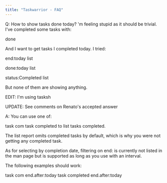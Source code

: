 ```yaml
---
title: "Taskwarrior - FAQ"
---
```


Q: How to show tasks done today?
'm feeling stupid as it should be trivial. I've completed some tasks with:

   <id> done

And I want to get tasks I completed today. I tried:

   end:today list

   done:today list

   status:Completed list

But none of them are showing anything.

 

EDIT: I'm using tasksh

UPDATE: See comments on Renato's accepted answer

A: You can use one of:

task com
task completed
to list tasks completed.

The list report omits completed tasks by default, which is why you were not getting any completed task.

 

As for selecting by completion date, filtering on end: is currently not listed in the man page but is supported as long as you use with an interval.

The following examples should work:

task com end.after:today
task completed end.after:today

